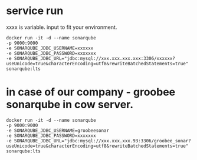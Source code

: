 

# service run 
xxxx is variable. input to fit your environment. 
```
docker run -it -d --name sonarqube 
-p 9000:9000 
-e SONARQUBE_JDBC_USERNAME=xxxxxx 
-e SONARQUBE_JDBC_PASSWORD=xxxxxxx 
-e SONARQUBE_JDBC_URL="jdbc:mysql://xxx.xxx.xxx.xxx:3306/xxxxxx?useUnicode=true&characterEncoding=utf8&rewriteBatchedStatements=true" 
sonarqube:lts

```

# in case of our company - groobee sonarqube in cow server.
```
docker run -it -d --name sonarqube 
-p 9000:9000 
-e SONARQUBE_JDBC_USERNAME=groobeesonar
-e SONARQUBE_JDBC_PASSWORD=xxxxxxx 
-e SONARQUBE_JDBC_URL="jdbc:mysql://xxx.xxx.xxx.93:3306/groobee_sonar?useUnicode=true&characterEncoding=utf8&rewriteBatchedStatements=true" 
sonarqube:lts
```
